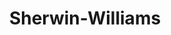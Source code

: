 ---
title: "Sherwin-Williams"
url: /cincinnati/sherwin-williams-glen-este-whithamsville-road/
shop: paint
---
